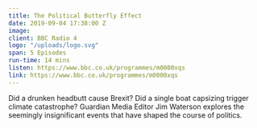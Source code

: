 ```yaml
---
title: The Political Butterfly Effect
date: 2019-09-04 17:38:00 Z
image: 
client: BBC Radio 4
logo: "/uploads/logo.svg"
span: 5 Episodes
run-time: 14 mins
listen: https://www.bbc.co.uk/programmes/m0000xqs
link: https://www.bbc.co.uk/programmes/m0000xqs
---
```


Did a drunken headbutt cause Brexit? Did a single boat capsizing trigger climate catastrophe? Guardian Media Editor Jim Waterson explores the seemingly insignificant events that have shaped the course of politics.